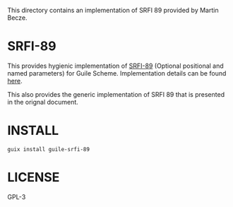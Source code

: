 This directory contains an implementation of SRFI 89 provided by
Martin Becze.

# SRFI-89
This provides hygienic implementation of [SRFI-89](https://srfi.schemers.org/srfi-89/srfi-89.html) (Optional positional and named parameters) for Guile Scheme. Implementation details can be found [here](http://nullradix.eth.link/srfi-89-support-of-guile.html).

This also provides the generic implementation of SRFI 89 that is presented in the orignal document.

# INSTALL

`guix install guile-srfi-89`

# LICENSE

GPL-3
